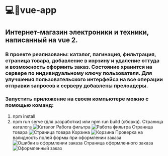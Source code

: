 # 💻📱vue-app
## Интернет-магазин электроники и техники, написанный на vue 2. 
### В проекте реализованы: каталог, пагинация, фильтрация, страница товара, добавление в корзину и удаление оттуда и возможность оформить заказ. Состояние хранится на сервере по индивидуальному ключу пользователя. Для улучшения пользовательского интерфейса на все операции отправки запросов к серверу добавлены прелоадеры.
### Запустить приложение на своем компьютере можно с помощью команд: 
1) npm install
2) npm run serve (для разработки) или npm run build (сборка).
Страница каталога
![Каталог](https://github.com/Katya-Katerina-1993/vue-app/assets/110754881/1838c039-dd72-4b99-a655-c3530023c2e0)
Работа фильтра
![Работа фильтра](https://github.com/Katya-Katerina-1993/vue-app/assets/110754881/6edcd4b2-9086-4def-afdd-f7d9d6739d6c)
Страница товара
![Страница товара](https://github.com/Katya-Katerina-1993/vue-app/assets/110754881/24235df8-8748-4453-8706-be70afbda909)
Корзина
![Корзина](https://github.com/Katya-Katerina-1993/vue-app/assets/110754881/e082dacb-2cc9-4ba1-8bf0-24c27415658f)
Проверка на валидность полей формы при оформлении заказа
![Ошибки в оформлении заказа](https://github.com/Katya-Katerina-1993/vue-app/assets/110754881/4d89f361-95bf-44de-a320-303a6d0cb02f)
Страница оформленного заказа
![Оформленный заказ](https://github.com/Katya-Katerina-1993/vue-app/assets/110754881/a05ed619-a9d4-4e12-9d69-36658a728a20)
